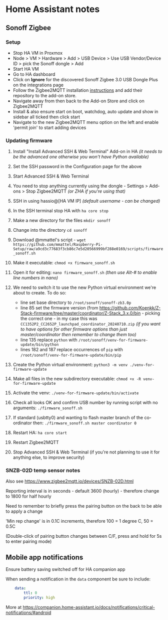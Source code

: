 # Home Assistant notes

## Sonoff Zigbee
### Setup
- Stop HA VM in Proxmox
- Node > VM > Hardware > Add > USB Device > Use USB Vendor/Device ID > pick the Sonoff dongle > Add
- Start HA VM
- Go to HA dashboard
- Click on **Ignore** for the discovered Sonoff Zigbee 3.0 USB Dongle Plus on the integrations page
- Follow the Zigbee2MQTT installation [instructions](https://github.com/zigbee2mqtt/hassio-zigbee2mqtt#installation) and add their repository to the add-on store.
- Navigate away from then back to the Add-on Store and click on Zigbee2MQTT
- Install & also ensure start on boot, watchdog, auto update and show in sidebar all ticked then click start
- Navigate to the new Zigbee2MQTT menu option on the left and enable 'permit join' to start adding devices

### Updating firmware
1. Install "Install Advanced SSH & Web Terminal" Add-on in HA *(it needs to be the advanced one otherwise you won't have Python available)*
1. Set the SSH password in the Configuration page for the above
1. Start Advanced SSH & Web Terminal 
1. You need to stop anything currently using the dongle - Settings > Add-ons > Stop Zigbee2MQTT *(or ZHA if you're using that)*
1. SSH in using hassio@[HA VM IP] *(default username - can be changed)*
1. In the SSH terminal stop HA with `ha core stop`
1. Make a new directory for the files `mkdir sonoff`
1. Change into the directory `cd sonoff`
1. Download @mmattel's script - `wget https://github.com/mmattel/Raspberry-Pi-Setup/raw/a9cd3c77683f3cb86c7e5d20566999bf288e0169/scripts/firmware_sonoff.sh`
1. Make it executable: `chmod +x firmware_sonoff.sh`
1. Open it for editing: `nano firmware_sonoff.sh` *(then use Alt-# to enable line numbers in nano)*
1. We need to switch it to use the new Python virtual environment we're about to create. To do so:
    - line set base directory to `/root/sonoff/sonoff-zb3.0p`
    - line 85 set the firmware version (from https://github.com/Koenkk/Z-Stack-firmware/tree/master/coordinator/Z-Stack_3.x.0/bin - picking the correct one - in my case this was `CC1352P2_CC2652P_launchpad_coordinator_20240710.zip` *(if you want to have options for other firmware options than just master/coordinator then remember to change them too)*
    - line 135 replace `python` with `/root/sonoff/venv-for-firmware-update/bin/python`
    - lines 182 and 187 replace occurrences of `pip` with `/root/sonoff/venv-for-firmware-update/bin/pip`

1. Create the Python virtual environment: `python3 -m venv ./venv-for-firmware-update`
1. Make all files in the new subdirectory executable: `chmod +x -R venv-for-firmware-update`
1. Activate the venv: `./venv-for-firmware-update/bin/activate`
1. Check all looks OK and confirm USB number by running script with no arguments: `./firmware_sonoff.sh`
1. If standard (usbtty0) and wanting to flash master branch of the co-ordinator then: `./firmware_sonoff.sh master coordinator 0`
1. Restart HA: `ha core start`
1. Restart Zigbee2MQTT
1. Stop Advanced SSH & Web Terminal (if you're not planning to use it for anything else, to improve security)

### SNZB-02D temp sensor notes
Also see https://www.zigbee2mqtt.io/devices/SNZB-02D.html

Reporting interval is in seconds - default 3600 (hourly) - therefore change to 1800 for half hourly

Need to remember to briefly press the pairing button on the back to be able to apply a change

'Min rep change' is in 0.1C increments, therefore 100 = 1 degree C, 50 = 0.5C

(Double-click of pairing button changes between C/F, press and hold for 5s to enter pairing mode)

## Mobile app notifications
Ensure battery saving switched off for HA companion app

When sending a notification in the `data` component be sure to include:

``` yaml
    data:
        ttl: 0
        priority: high
```

More at https://companion.home-assistant.io/docs/notifications/critical-notifications/#android